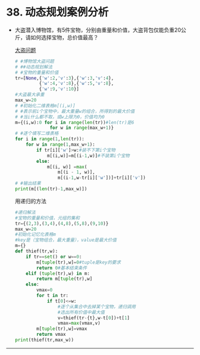 # 38. 动态规划案例分析

- 大盗潜入博物馆，有5件宝物，分别由重量和价值，大盗背包仅能负重20公斤，请如何选择宝物，总价值最高？

    [大盗问题](38%20%E5%8A%A8%E6%80%81%E8%A7%84%E5%88%92%E6%A1%88%E4%BE%8B%E5%88%86%E6%9E%90%200157dcfbc7d14a5f8dfaa9eafbecd78e/%E5%A4%A7%E7%9B%97%E9%97%AE%E9%A2%98%207c754171c28744669ffcaaf77ae60dea.csv)

    ```python
    # #博物馆大盗问题
    # ##动态规划解法
    # #宝物的重量和价值
    tr=[None,{'w':2,'v':3},{'w':3,'v':4},
             {'w':4,'v':8},{'w':5,'v':8},
             {'w':9,'v':10}]
    #大盗最大承重
    max_w=20
    # #初始化二维表格m[(i,w)]
    # #表示前i个宝物中，最大重量w的组合，所得到的最大价值
    # #当i什么都不取，或w上限为0，价值均为0
    m={(i,w):0 for i in range(len(tr))#len(tr)是6
                 for w in range(max_w+1)}
    # #逐个填写二维表格
    for i in range(1,len(tr)):
        for w in range(1,max_w+1):
            if tr[i]['w']>w:#装不下第i个宝物
                m[(i,w)]=m[(i-1,w)]#不装第i个宝物
            else:
                m[(i, w)] =max(
                    m[(i - 1, w)],
                    m[(i-1,w-tr[i]['w'])]+tr[i]['v'])
    # #输出结果
    print(m[(len(tr)-1,max_w)])
    ```

    用递归的方法

    ```python
    #递归解法
    #宝物的重量和价值，元组的集和
    tr={(2,3),(3,4),(4,8),(5,8),(9,10)}
    max_w=20
    #初始化记忆化表格m
    #key是（宝物组合，最大重量），value是最大价值
    m={}
    def thief(tr,w):
        if tr==set() or w==0:
            m[tuple(tr),w]=0#tuple是key的要求
            return 0#基本结束条件
        elif (tuple(tr),w) in m:
            return m[tuple(tr),w]
        else:
            vmax=0
            for t in tr:
                if t[0]<=w:
                    #逐个从集合中去掉某个宝物，递归调用
                    #选出所有价值中最大值
                    v=thief(tr-{t},w-t[0])+t[1]
                    vmax=max(vmax,v)
            m[tuple(tr),w]=vmax
            return vmax
    print(thief(tr,max_w))
    ```

---